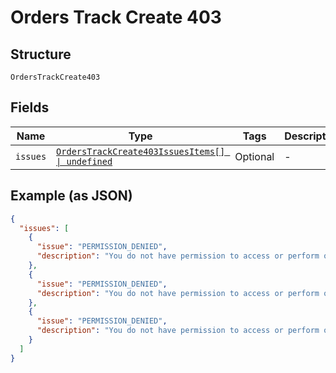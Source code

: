 
# Orders Track Create 403

## Structure

`OrdersTrackCreate403`

## Fields

| Name | Type | Tags | Description |
|  --- | --- | --- | --- |
| `issues` | [`OrdersTrackCreate403IssuesItems[] \| undefined`](../../doc/models/containers/orders-track-create-403-issues-items.md) | Optional | - |

## Example (as JSON)

```json
{
  "issues": [
    {
      "issue": "PERMISSION_DENIED",
      "description": "You do not have permission to access or perform operations on this resource."
    },
    {
      "issue": "PERMISSION_DENIED",
      "description": "You do not have permission to access or perform operations on this resource."
    },
    {
      "issue": "PERMISSION_DENIED",
      "description": "You do not have permission to access or perform operations on this resource."
    }
  ]
}
```

